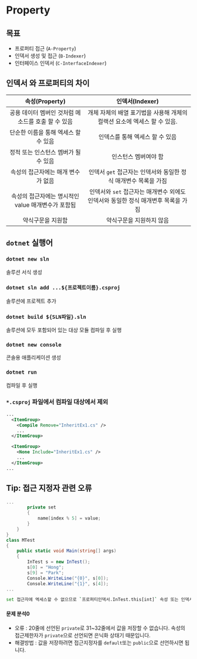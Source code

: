 # Property  

## 목표
 - 프로퍼티 접근 (`A-Property`)
 - 인덱서 생성 및 접근 (`B-Indexer`)
 - 인터페이스 인덱서 (`C-InterfaceIndexer`)

## 인덱서 와 프로퍼티의 차이

|속성(Property)|인덱서(Indexer)|
|:-----------:|:-----------:|
|공용 데이터 멤버인 것처럼 메소드를 호출 할 수 있음|개체 자체의 배열 표기법을 사용해 개체의 컬랙션 요소에 엑세스 할 수 있음.|
|단순한 이름을 통해 엑세스 할 수 있음|인덱스를 통해 엑세스 할 수 있음|
|정적 또는 인스턴스 멤버가 될 수 있음|인스턴스 멤버여야 함|
|속성의 접근자에는 매개 변수가 없음|인덱서 `get` 접근자는 인덱서와 동일한 정식 매개변수 목록을 가짐|
|속성의 접근자에는 명시적인 value 매개변수가 포함됨|인덱서와 `set` 접근자는 매개변수 외에도 인덱서와 동일한 정식 매개변후 목록을 가짐|
|약식구문을 지원함|약식구문을 지원하지 않음|


## `dotnet` 실행어

### `dotnet new sln`
솔루션 서식 생성

### `dotnet sln add ...${프로젝트이름}.csproj`
솔루션에 프로젝트 추가 

### `dotnet build ${SLN파일}.sln`
솔루션에 모두 포함되어 있는 대상 모듈 컴파일 후 실행 

### `dotnet new console`
콘솔용 애플리케이션 생성

### `dotnet run`
컴파일 후 실행

### `*.csproj` 파일에서 컴파일 대상에서 제외

```xml
...
  <ItemGroup>
    <Compile Remove="InheritEx1.cs" />
    ...
  </ItemGroup>

  <ItemGroup>
    <None Include="InheritEx1.cs" />
    ...
  </ItemGroup>
...
```


## Tip: 접근 지정자 관련 오류

```cs
...
        private set
        {
            name[index % 5] = value;
        }
    }
}
class MTest
{
    public static void Main(string[] args)
    {
        InTest s = new InTest();
        s[0] = "Hong";
        s[9] = "Park";
        Console.WriteLine("{0}", s[0]);
        Console.WriteLine("{1}", s[4]);
...
```

```bash
set 접근자에 엑세스할 수 없으므로 `프로퍼티인덱서.InTest.this[int]` 속성 또는 인덱서는 이 컨텍스트에서 사용할 수 없습니다.
```

#### 문제 분석0
 - 오류 : 20줄에 선언된 `private`로 31~32줄에서 값을 저장할 수 없습니다. 속성의 접근제한자가 `private`으로 선언되면 은닉화 상태기 때문입니다.
 - 해결방법 : 값을 저장하려면 접근지정자를 `default`또는 `public`으로 선언하시면 됩니다.
 

